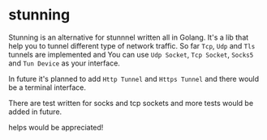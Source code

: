 # stunning

Stunning is an alternative for stunnnel written all in Golang. It's a lib that help you to tunnel different type of network traffic.
So far `Tcp`, `Udp` and `Tls` tunnels are implemented and You can use `Udp Socket`, `Tcp Socket`, `Socks5` and `Tun Device` as your interface.

In future it's planned to add `Http Tunnel` and `Https Tunnel` and there would be a terminal interface. 

There are test written for socks and tcp sockets and more tests would be added in future.

helps would be appreciated!